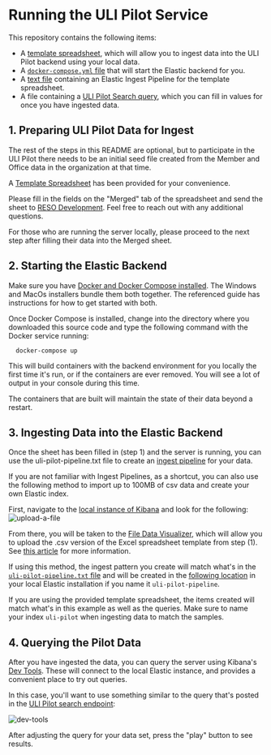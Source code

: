 # Running the ULI Pilot Service

This repository contains the following items:
* A [template spreadsheet](https://github.com/RESOStandards/uli-service/blob/main/ULI%20-%20Data%20Pilot%20Template.xlsx?raw=true), which will allow you to ingest data into the ULI Pilot backend using your local data. 
* A [`docker-compose.yml` file](https://github.com/RESOStandards/uli-service/blob/main/docker-compose.yml) that will start the Elastic backend for you.
* A [text file](https://github.com/RESOStandards/uli-service/blob/main/uli-pilot-ingest.txt) containing an Elastic Ingest Pipeline for the template spreadsheet.
* A file containing a [ULI Pilot Search query](https://github.com/RESOStandards/uli-service/blob/main/uli-ranking-formula.json), which you can fill in values for once you have ingested data.


## 1. Preparing ULI Pilot Data for Ingest

The rest of the steps in this README are optional, but to participate in the ULI Pilot there needs to be an initial seed file created from the Member and Office data in the organization at that time. 

A [Template Spreadsheet](https://github.com/RESOStandards/uli-service/blob/main/ULI%20-%20Data%20Pilot%20Template.xlsx?raw=true) has been provided for your convenience. 

Please fill in the fields on the "Merged" tab of the spreadsheet and send the sheet to [RESO Development](mailto:dev@reso.org). Feel free to reach out with any additional questions. 

For those who are running the server locally, please proceed to the next step after filling their data into the Merged sheet.


## 2. Starting the Elastic Backend

Make sure you have [Docker and Docker Compose installed](https://docs.docker.com/compose/install/). The Windows and MacOs installers bundle them both together. The referenced guide has instructions for how to get started with both. 

Once Docker Compose is installed, change into the directory where you downloaded this source code and type the following command with the Docker service running:
```
  docker-compose up
```
This will build containers with the backend environment for you locally the first time it's run, or if the containers are ever removed. You will see a lot of output in your console during this time. 

The containers that are built will maintain the state of their data beyond a restart.

## 3. Ingesting Data into the Elastic Backend

Once the sheet has been filled in (step 1) and the server is running, you can use the uli-pilot-pipeline.txt file to create an [ingest pipeline](https://www.elastic.co/guide/en/elasticsearch/reference/master/ingest.html) for your data. 

If you are not familiar with Ingest Pipelines, as a shortcut, you can also use the following method to import up to 100MB of csv data and create your own Elastic index.

First, navigate to the [local instance of Kibana](http://localhost:5601/app/home#/) and look for the following: ![upload-a-file](https://user-images.githubusercontent.com/535358/121967623-8ee83a00-cd25-11eb-89a1-f93090e06431.png)

From there, you will be taken to the [File Data Visualizer](http://localhost:5601/app/ml/filedatavisualizer), which will allow you to upload the .csv version of the Excel spreadsheet template from step (1). See [this  article](https://www.elastic.co/blog/importing-csv-and-log-data-into-elasticsearch-with-file-data-visualizer) for more information.

If using this method, the ingest pattern you create will match what's in the [`uli-pilot-pipeline.txt` file](https://github.com/RESOStandards/uli-service/blob/main/uli-pilot-ingest.txt) and will be created in the [following location](http://localhost:5601/app/management/ingest/ingest_pipelines/?pipeline=uli-pilot-pipeline) in your local Elastic installation if you name it `uli-pilot-pipeline`. 

If you are using the provided template spreadsheet, the items created will match what's in this example as well as the queries. Make sure to name your index `uli-pilot` when ingesting data to match the samples.

## 4. Querying the Pilot Data
After you have ingested the data, you can query the server using Kibana's [Dev Tools](http://localhost:5601/app/dev_tools#/console). These will connect to the local Elastic instance, and provides a convenient place to try out queries. 

In this case, you'll want to use something similar to the query that's posted in the [ULI Pilot search endpoint](https://github.com/RESOStandards/uli-service/blob/main/uli-pilot-search.txt):

![dev-tools](https://user-images.githubusercontent.com/535358/121968113-7cbacb80-cd26-11eb-917d-1e5093242e09.png)

After adjusting the query for your data set, press the "play" button to see results.


